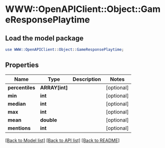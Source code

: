 # WWW::OpenAPIClient::Object::GameResponsePlaytime

## Load the model package
```perl
use WWW::OpenAPIClient::Object::GameResponsePlaytime;
```

## Properties
Name | Type | Description | Notes
------------ | ------------- | ------------- | -------------
**percentiles** | **ARRAY[int]** |  | [optional] 
**min** | **int** |  | [optional] 
**median** | **int** |  | [optional] 
**max** | **int** |  | [optional] 
**mean** | **double** |  | [optional] 
**mentions** | **int** |  | [optional] 

[[Back to Model list]](../README.md#documentation-for-models) [[Back to API list]](../README.md#documentation-for-api-endpoints) [[Back to README]](../README.md)


